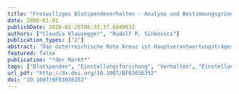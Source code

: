 ```yaml
---
title: "Freiwilliges Blutspendeverhalten - Analyse und Bestimmungsgründe Sozial Motivierten Verhaltens"
date: 2000-01-01
publishDate: 2020-02-25T06:35:37.694063Z
authors: ["Claudia Klausegger", "Rudolf R. Sinkovics"]
publication_types: ["2"]
abstract: "Das österreichische Rote Kreuz ist Hauptverantwortungsträger für die Aufbringung der lebenswichtigen Ressource Blut in Österreich. Das Blutspendesystem basiert auf Freiwilligkeit, also unentgeltlichen Spenden von Privatpersonen. Für die langfristige Sicherung des Spendenpools sowie für die kurzfristige Versorgung mit Blut bei Engpässen, wie etwa Unfall- und Notsituationen, ist die Kenntnis der komplexen Einflußgrößen auf das Blutspendeverhalten eine zentrale Voraussetzung. Die vorliegende Arbeit setzt sich mit den Beziehungen zwischen der Einstellung zum Blutspenden, der Verhaltensabsicht und dem tatsächlichen Blutspendeverhalten auseinander. Auf der Grundlage einer repräsentativen Befragung von 1360 Österreichern werden vermutete Zusammenhänge analysiert und darauf aufbauend Handlungsempfehlungen für das Management von Blutspendeorganisationen abgeleitet."
featured: false
publication: "*der Markt*"
tags: ["Blutspenden", "Einstellungsforschung", "Verhalten", "Einstellung und Verhalten", "blood donation", "consumer behavior", "attitude measurement", ""]
url_pdf: "http://dx.doi.org/10.1007/BF03036352"
doi: "10.1007/BF03036352"
---
```


